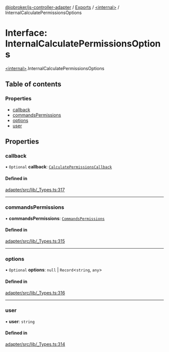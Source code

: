 [@iobroker/js-controller-adapter](../README.md) / [Exports](../modules.md) / [\<internal\>](../modules/internal_.md) / InternalCalculatePermissionsOptions

# Interface: InternalCalculatePermissionsOptions

[\<internal\>](../modules/internal_.md).InternalCalculatePermissionsOptions

## Table of contents

### Properties

- [callback](internal_.InternalCalculatePermissionsOptions.md#callback)
- [commandsPermissions](internal_.InternalCalculatePermissionsOptions.md#commandspermissions)
- [options](internal_.InternalCalculatePermissionsOptions.md#options)
- [user](internal_.InternalCalculatePermissionsOptions.md#user)

## Properties

### callback

• `Optional` **callback**: [`CalculatePermissionsCallback`](../modules/internal_.md#calculatepermissionscallback)

#### Defined in

[adapter/src/lib/_Types.ts:317](https://github.com/ioBroker/ioBroker.js-controller/blob/7460e1f30f6bf482b09e2b115f10f768721731ff/packages/adapter/src/lib/_Types.ts#L317)

___

### commandsPermissions

• **commandsPermissions**: [`CommandsPermissions`](../modules/internal_.md#commandspermissions)

#### Defined in

[adapter/src/lib/_Types.ts:315](https://github.com/ioBroker/ioBroker.js-controller/blob/7460e1f30f6bf482b09e2b115f10f768721731ff/packages/adapter/src/lib/_Types.ts#L315)

___

### options

• `Optional` **options**: ``null`` \| `Record`\<`string`, `any`\>

#### Defined in

[adapter/src/lib/_Types.ts:316](https://github.com/ioBroker/ioBroker.js-controller/blob/7460e1f30f6bf482b09e2b115f10f768721731ff/packages/adapter/src/lib/_Types.ts#L316)

___

### user

• **user**: `string`

#### Defined in

[adapter/src/lib/_Types.ts:314](https://github.com/ioBroker/ioBroker.js-controller/blob/7460e1f30f6bf482b09e2b115f10f768721731ff/packages/adapter/src/lib/_Types.ts#L314)
